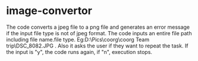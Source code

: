 # image-convertor
The code converts a jpeg file to a png file and generates an error message if the input file type is not of jpeg format.
The code inputs an entire file path including file name.file type. Eg:D:\Pics\coorg\coorg Team trip\DSC_8082.JPG .
Also it asks the user if they want to repeat the task. If the input is "y", the code runs again, if "n", execution stops. 


